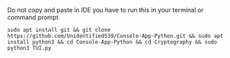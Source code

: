 Do not copy and paste in IDE you have to run this in your terminal or command prompt

```shell
sudo apt install git && git clone https://github.com/Unidentified539/Console-App-Python.git && sudo apt install python3 && cd Console-App-Python && cd Cryptography && sudo python3 TUI.py
```